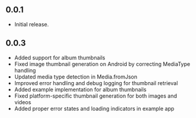 ## 0.0.1

* Initial release.

## 0.0.3

* Added support for album thumbnails
* Fixed image thumbnail generation on Android by correcting MediaType handling
* Updated media type detection in Media.fromJson
* Improved error handling and debug logging for thumbnail retrieval
* Added example implementation for album thumbnails
* Fixed platform-specific thumbnail generation for both images and videos
* Added proper error states and loading indicators in example app

